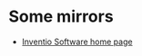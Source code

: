 # Some mirrors

- [Inventio Software home page](https://adumont.github.io/mirrors/www.inventio.co.uk/)
